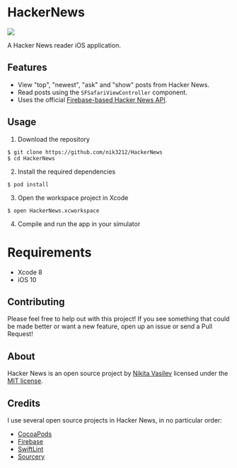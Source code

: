 # HackerNews

![](https://user-images.githubusercontent.com/17319991/48642118-00846e00-e9ed-11e8-873f-926917afe102.png)

A Hacker News reader iOS application.

## Features

* View "top", "newest", "ask" and "show" posts from Hacker News.
* Read posts using the `SFSafariViewController` component.
* Uses the official [Firebase-based Hacker News API](https://github.com/HackerNews/API).

## Usage

1) Download the repository

```
$ git clone https://github.com/nik3212/HackerNews
$ cd HackerNews
```
    
2) Install the required dependencies

```
$ pod install
```

3) Open the workspace project in Xcode

```
$ open HackerNews.xcworkspace
```

4) Compile and run the app in your simulator


# Requirements

- Xcode 8
- iOS 10


## Contributing

Please feel free to help out with this project! If you see something that could be made better or want a new feature, open up an issue or send a Pull Request!

## About

Hacker News is an open source project by [Nikita Vasilev](mailto:nv3212@gmail.com) licensed under the [MIT license](LICENSE).

## Credits

I use several open source projects in Hacker News, in no particular order:

* [CocoaPods](https://github.com/CocoaPods/CocoaPods)
* [Firebase](https://github.com/firebase/firebase-ios-sdk)
* [SwiftLint](https://github.com/realm/SwiftLint)
* [Sourcery](https://github.com/krzysztofzablocki/Sourcery)
